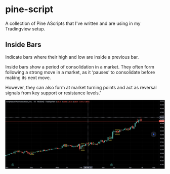 # pine-script

A collection of Pine AScripts that I've written and are using
in my Tradingview setup.

## Inside Bars

Indicate bars where their high and low are inside a previous bar.

Inside bars show a period of consolidation in a market.
They often form following a strong move in a market,
as it ‘pauses’ to consolidate before making its next move.

However, they can also form at market turning points and
act as reversal signals from key support or resistance levels."

![Inside Bars](images/inside-bars.png)
